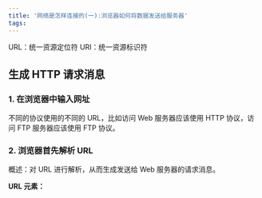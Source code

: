 ```yaml
---
title: '网络是怎样连接的(一):浏览器如何将数据发送给服务器'
tags:
---
```



URL：统一资源定位符
URI：统一资源标识符

## 生成 HTTP 请求消息

### 1. 在浏览器中输入网址

不同的协议使用的不同的 URL，比如访问 Web 服务器应该使用 HTTP 协议，访问 FTP 服务器应该使用 FTP 协议。



### 2. 浏览器首先解析 URL

概述：对 URL 进行解析，从而生成发送给 Web 服务器的请求消息。

**URL 元素：**





